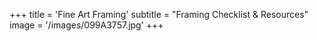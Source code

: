 +++
title = 'Fine Art Framing'
subtitle =  "Framing Checklist & Resources"
image = '/images/099A3757.jpg'
+++

